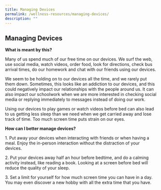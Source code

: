 ```yaml
---
title: Managing Devices
permalink: /wellness-resources/managing-devices/
description: ""
---
```

Managing Devices
----------------

**What is meant by this?**

Many of us spend much of our free time on our devices. We surf the web, use social media, watch videos, order food, look for directions, check bus arrival times, do our homework and chat with our friends using our devices.

We seem to be holding on to our devices all the time, and we rarely put them down. Sometimes, this looks like an addiction to our devices, and this could negatively impact our relationships with the people around us. It can also impact our schoolwork when we are more interested in checking social media or replying immediately to messages instead of doing our work.

Using our devices to play games or watch videos before bed can also lead to us getting less sleep than we need when we get carried away and lose track of time. Too much screen time puts strain on our eyes.

**How can I better manage devices?**

1\. Put away your devices when interacting with friends or when having a meal. Enjoy the in-person interaction without the distraction of your devices.

2\. Put your devices away half an hour before bedtime, and do a calming activity instead, like reading a book. Looking at a screen before bed will reduce the quality of your sleep.

3\. Set a limit for yourself for how much screen time you can have in a day. You may even discover a new hobby with all the extra time that you have.